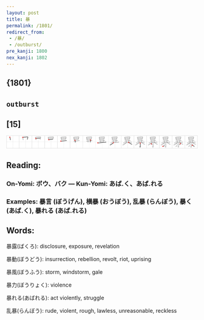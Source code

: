 ```yaml
---
layout: post
title: 暴
permalink: /1801/
redirect_from:
 - /暴/
 - /outburst/
pre_kanji: 1800
nex_kanji: 1802
---
```


## {1801}

## `outburst`

## [15]

<div class="stroke"><img src="../images/E69AB4.png" /></div>

## Reading:

### On-Yomi: ボウ、バク &mdash; Kun-Yomi: あば.く、あば.れる

### Examples: 暴言 (ぼうげん), 横暴 (おうぼう), 乱暴 (らんぼう), 暴く (あば.く), 暴れる (あば.れる)

## Words:

暴露(ばくろ): disclosure, exposure, revelation

暴動(ぼうどう): insurrection, rebellion, revolt, riot, uprising

暴風(ぼうふう): storm, windstorm, gale

暴力(ぼうりょく): violence

暴れる(あばれる): act violently, struggle

乱暴(らんぼう): rude, violent, rough, lawless, unreasonable, reckless
